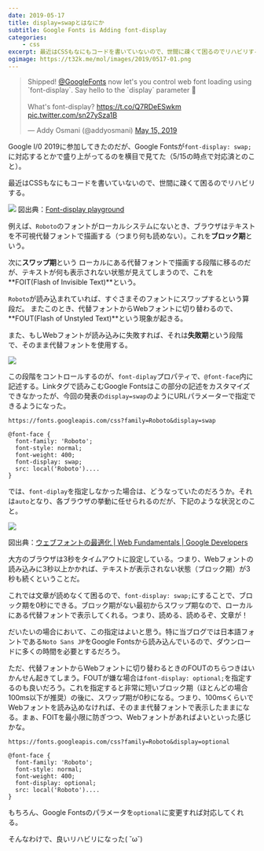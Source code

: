 ```yaml
---
date: 2019-05-17
title: display=swapとはなにか
subtitle: Google Fonts is Adding font-display
categories: 
    - css
excerpt: 最近はCSSもなにもコードを書いていないので、世間に疎くて困るのでリハビリする
ogimage: https://t32k.me/mol/images/2019/0517-01.png
---
```


<blockquote class="twitter-tweet"><p lang="en" dir="ltr">Shipped! <a href="https://twitter.com/googlefonts?ref_src=twsrc%5Etfw">@GoogleFonts</a> now let&#39;s you control web font loading using `font-display`. Say hello to the `display` parameter 🎉<br><br>What&#39;s font-display? <a href="https://t.co/Q7RDeESwkm">https://t.co/Q7RDeESwkm</a> <a href="https://t.co/sn27ySza1B">pic.twitter.com/sn27ySza1B</a></p>&mdash; Addy Osmani (@addyosmani) <a href="https://twitter.com/addyosmani/status/1128548064287952896?ref_src=twsrc%5Etfw">May 15, 2019</a></blockquote> <script async src="https://platform.twitter.com/widgets.js" charset="utf-8"></script>

Google I/0 2019に参加してきたのだが、Google Fontsが`font-display: swap;`に対応するとかで盛り上がってるのを横目で見てた（5/15の時点で対応済とのこと）。

最近はCSSもなにもコードを書いていないので、世間に疎くて困るのでリハビリする。

![](/mol/images/2019/0517-00.png)
図出典：[Font-display playground](https://font-display.glitch.me/)

例えば、`Roboto`のフォントがローカルシステムにないとき、ブラウザはテキストを不可視代替フォントで描画する（つまり何も読めない）。これを**ブロック期**という。

次に**スワップ期**という
ローカルにある代替フォントで描画する段階に移るのだが、テキストが何も表示されない状態が見えてしまうので、これを**FOIT(Flash of Invisible Text)**という。

`Roboto`が読み込まれていれば、すぐさまそのフォントにスワップするという算段だ。
またこのとき、代替フォントからWebフォントに切り替わるので、**FOUT(Flash of Unstyled Text)**という現象が起きる。

また、もしWebフォントが読み込みに失敗すれば、それは**失敗期**という段階で、そのまま代替フォントを使用する。

[![](/mol/images/2019/0517-01.png)](https://caniuse.com/#search=font-display)

この段階をコントロールするのが、`font-diplay`プロパティで、`@font-face`内に記述する。Linkタグで読みこむGoogle Fontsはこの部分の記述をカスタマイズできなかったが、今回の発表の`display=swap`のようにURLパラメーターで指定できるようになった。

```
https://fonts.googleapis.com/css?family=Roboto&display=swap

@font-face {
  font-family: 'Roboto';
  font-style: normal;
  font-weight: 400;
  font-display: swap;
  src: local('Roboto')....
}
```

では、`font-diplay`を指定しなかった場合は、どうなっていたのだろうか。それは`auto`となり、各ブラウザの挙動に任せられるのだが、下記のような状況とのこと。

![](/mol/images/2019/0517-02.png)

図出典：[ウェブフォントの最適化 | Web Fundamentals | Google Developers ](https://developers.google.com/web/fundamentals/performance/optimizing-content-efficiency/webfont-optimization?hl=ja)

大方のブラウザは3秒をタイムアウトに設定している。つまり、Webフォントの読み込みに3秒以上かかれば、テキストが表示されない状態（ブロック期）が3秒も続くということだ。

これでは文章が読めなくて困るので、`font-display: swap;`にすることで、ブロック期を0秒にできる。ブロック期がない最初からスワップ期なので、ローカルにある代替フォントで表示してくれる。つまり、読める、読めるぞ、文章が！

だいたいの場合において、この指定はよいと思う。特に当ブログでは日本語フォントである`Noto Sans JP`をGoogle Fontsから読み込んでいるので、ダウンロードに多くの時間を必要とするだろう。

ただ、代替フォントからWebフォントに切り替わるときのFOUTのちらつきはいかんせん起きてしまう。FOUTが嫌な場合は`font-display: optional;`を指定するのも良いだろう。これを指定すると非常に短いブロック期（ほとんどの場合100ms以下が推奨）の後に、スワップ期が0秒になる。つまり、100msくらいでWebフォントを読み込めなければ、そのまま代替フォントで表示したままになる。まぁ、FOITを最小限に防ぎつつ、Webフォントがあればよいといった感じかな。

```
https://fonts.googleapis.com/css?family=Roboto&display=optional

@font-face {
  font-family: 'Roboto';
  font-style: normal;
  font-weight: 400;
  font-display: optional;
  src: local('Roboto')....
}
```

もちろん、Google Fontsのパラメータを`optional`に変更すれば対応してくれる。

そんなわけで、良いリハビリになった( ˘ω˘)






